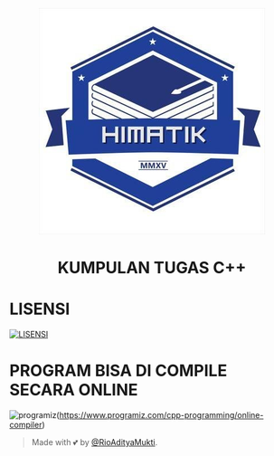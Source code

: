 <p align="center">
  <img src="./REPO/LOGO HIMATIK.jpg" alt="logo himatik">
</p>
<h1 align="center">
  <b>KUMPULAN TUGAS C++</b>
</h1>



# LISENSI
[![LISENSI](https://tse1.mm.bing.net/th?id=OIP.eEF4IGmeI2XBKsqws2-n3AHaBJ&pid=Api&P=0)](LISENSI)





# PROGRAM BISA DI COMPILE SECARA ONLINE
![programiz](https://user-images.githubusercontent.com/122080098/210964801-fc4d17a4-204c-49ed-8ca8-fbb4cc2dd214.jpg)(https://www.programiz.com/cpp-programming/online-compiler)








> Made with 💕 by [@RioAdityaMukti](https://t.me/xyzcoco).                                      
